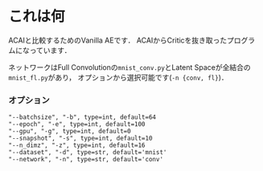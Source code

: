 # これは何
ACAIと比較するためのVanilla AEです．
ACAIからCriticを抜き取ったプログラムになっています．  


ネットワークはFull Convolutionの`mnist_conv.py`とLatent Spaceが全結合の`mnist_fl.py`があり，
オプションから選択可能です(`-n {conv, fl}`)．
### オプション
`"--batchsize", "-b", type=int, default=64`<br>
`"--epoch", "-e", type=int, default=100`<br>
`"--gpu", "-g", type=int, default=0`<br>
`"--snapshot", "-s", type=int, default=10`<br>
`"--n_dimz", "-z", type=int, default=16`<br>
`"--dataset", "-d", type=str, default='mnist'`<br>
`"--network", "-n", type=str, default='conv'`<br>
